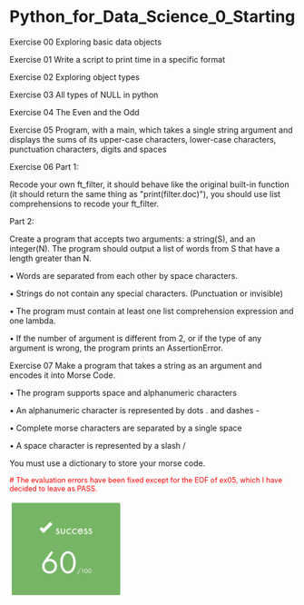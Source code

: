 # Python_for_Data_Science_0_Starting

Exercise 00
Exploring basic data objects

Exercise 01
Write a script to print time in a specific format

Exercise 02
Exploring object types

Exercise 03
All types of NULL in python

Exercise 04
The Even and the Odd

Exercise 05
Program, with a main, which takes a single string argument and displays the sums of its upper-case characters, lower-case characters, punctuation characters, digits and spaces

Exercise 06
Part 1:

Recode your own ft_filter, it should behave like the original built-in function (it should return the same thing as "print(filter.doc)"), you should use list comprehensions to recode your ft_filter.

Part 2:

Create a program that accepts two arguments: a string(S), and an integer(N). The program should output a list of words from S that have a length greater than N.

• Words are separated from each other by space characters.

• Strings do not contain any special characters. (Punctuation or invisible)

• The program must contain at least one list comprehension expression and one lambda.

• If the number of argument is different from 2, or if the type of any argument is wrong, the program prints an AssertionError.

Exercise 07
Make a program that takes a string as an argument and encodes it into Morse Code.

• The program supports space and alphanumeric characters

• An alphanumeric character is represented by dots . and dashes -

• Complete morse characters are separated by a single space

• A space character is represented by a slash /

You must use a dictionary to store your morse code.

<p style="color: red; font-size: 0.9em;">
  # The evaluation errors have been fixed except for the EOF of ex05, which I have decided to leave as PASS.
</p>

<p align="left">
  <img src="https://github.com/beatriangu/Python_for_Data_Science_0_Starting/blob/main/Screenshot%20from%202024-09-06%2017-40-44.png?raw=true" alt="Miniatura" width="200"/>
</p>

